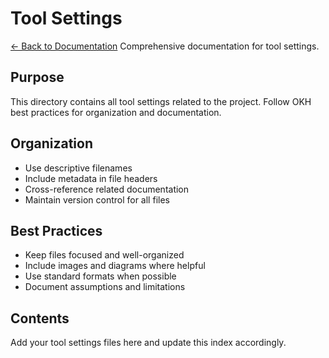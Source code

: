 # Tool Settings

[← Back to Documentation](../docs/index.md)
Comprehensive documentation for tool settings.

## Purpose

This directory contains all tool settings related to the project.
Follow OKH best practices for organization and documentation.

## Organization

- Use descriptive filenames
- Include metadata in file headers
- Cross-reference related documentation
- Maintain version control for all files

## Best Practices

- Keep files focused and well-organized
- Include images and diagrams where helpful
- Use standard formats when possible
- Document assumptions and limitations

## Contents

Add your tool settings files here and update this index accordingly.
